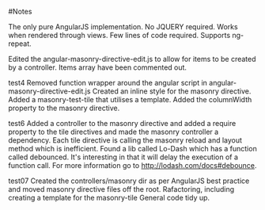 #Notes

The only pure AngularJS implementation.
No JQUERY required.
Works when rendered through views.
Few lines of code required.
Supports ng-repeat.

Edited the angular-masonry-directive-edit.js to allow for items to be created by a controller.
Items array  have been commented out.

test4
Removed function wrapper around the angular script in angular-masonry-directive-edit.js
Created an inline style for the masonry directive.
Added a masonry-test-tile that utilises a template.
Added the columnWidth property to the masonry directive.

test6
Added a controller to the masonry directive and added a require property to the tile directives and made the masonry
controller a dependency.
Each tile directive is calling the masonry reload and layout method which is inefficient.
Found a lib called Lo-Dash which has a function called debounced.  It's interesting in that it will delay the
execution of a function call.  For more information go to http://lodash.com/docs#debounce.

test07
Created the controllers/masonry dir as per AngularJS best practice and moved masonry directive files off the root.
Rafactoring, including creating a template for the masonry-tile
General code tidy up.